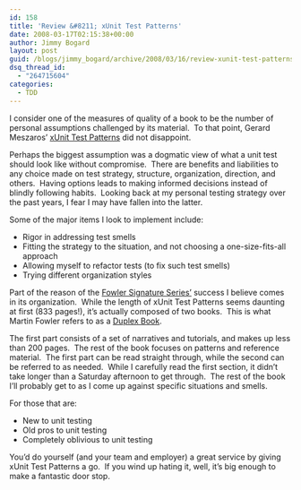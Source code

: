 ```yaml
---
id: 158
title: 'Review &#8211; xUnit Test Patterns'
date: 2008-03-17T02:15:38+00:00
author: Jimmy Bogard
layout: post
guid: /blogs/jimmy_bogard/archive/2008/03/16/review-xunit-test-patterns.aspx
dsq_thread_id:
  - "264715604"
categories:
  - TDD
---
```

I consider one of the measures of quality of a book to be the number of personal assumptions challenged by its material.&nbsp; To that point, Gerard Meszaros&#8217; [xUnit Test Patterns](http://xunitpatterns.com/) did not disappoint.

Perhaps the biggest assumption was a dogmatic view of what a unit test should look like without compromise.&nbsp; There are benefits and liabilities to any choice made on test strategy, structure, organization, direction, and others.&nbsp; Having options leads to making informed decisions instead of blindly following habits.&nbsp; Looking back at my personal testing strategy over the past years, I fear I may have fallen into the latter.

Some of the major items I look to implement include:

  * Rigor in addressing test smells
  * Fitting the strategy to the situation, and not choosing a one-size-fits-all approach
  * Allowing myself to refactor tests (to fix such test smells)
  * Trying different organization styles

Part of the reason of the [Fowler Signature Series&#8217;](http://martinfowler.com/books.html) success I believe comes in its organization.&nbsp; While the length of xUnit Test Patterns seems daunting at first (833 pages!), it&#8217;s actually composed of two books.&nbsp; This is what Martin Fowler refers to as a [Duplex Book](http://www.martinfowler.com/bliki/DuplexBook.html).

The first part consists of a set of narratives and tutorials, and makes up less than 200 pages.&nbsp; The rest of the book focuses on patterns and reference material.&nbsp; The first part can be read straight through, while the second can be referred to as needed.&nbsp; While I carefully read the first section, it didn&#8217;t take longer than a Saturday afternoon to get through.&nbsp; The rest of the book I&#8217;ll probably get to as I come up against specific situations and smells.

For those that are:

  * New to unit testing
  * Old pros to unit testing
  * Completely oblivious to unit testing

You&#8217;d do yourself (and your team and employer) a great service by giving xUnit Test Patterns a go.&nbsp; If you wind up hating it, well, it&#8217;s big enough to make a fantastic door stop.